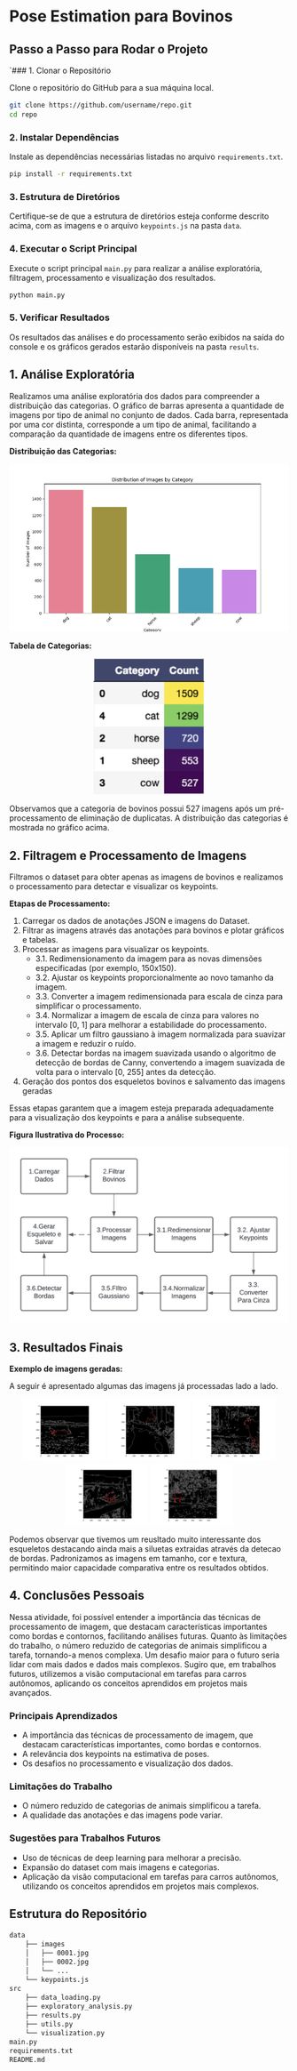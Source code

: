 
# Pose Estimation para Bovinos


## Passo a Passo para Rodar o Projeto

`### 1. Clonar o Repositório

Clone o repositório do GitHub para a sua máquina local.

```sh
git clone https://github.com/username/repo.git
cd repo
```

### 2. Instalar Dependências

Instale as dependências necessárias listadas no arquivo `requirements.txt`.

```sh
pip install -r requirements.txt
```

### 3. Estrutura de Diretórios

Certifique-se de que a estrutura de diretórios esteja conforme descrito acima, com as imagens e o arquivo `keypoints.js` na pasta `data`.

### 4. Executar o Script Principal

Execute o script principal `main.py` para realizar a análise exploratória, filtragem, processamento e visualização dos resultados.

```sh
python main.py
```

### 5. Verificar Resultados

Os resultados das análises e do processamento serão exibidos na saída do console e os gráficos gerados estarão disponíveis na pasta `results`.


## 1. Análise Exploratória

Realizamos uma análise exploratória dos dados para compreender a distribuição das categorias. O gráfico de barras apresenta a quantidade de imagens por tipo de animal no conjunto de dados. Cada barra, representada por uma cor distinta, corresponde a um tipo de animal, facilitando a comparação da quantidade de imagens entre os diferentes tipos.

**Distribuição das Categorias:**

![Distribuição das Categorias](results/category_distribution.png)

**Tabela de Categorias:**

<p align="center">
  <img src="results/category_count_table.png" width="200" />
</p>


Observamos que a categoria de bovinos possui 527 imagens após um pré-processamento de eliminação de duplicatas. A distribuição das categorias é mostrada no gráfico acima.



## 2. Filtragem e Processamento de Imagens

Filtramos o dataset para obter apenas as imagens de bovinos e realizamos o processamento para detectar e visualizar os keypoints.

**Etapas de Processamento:**

1. Carregar os dados de anotações JSON e imagens do Dataset.
2. Filtrar as imagens através das anotações para bovinos e plotar gráficos e tabelas.
3. Processar as imagens para visualizar os keypoints.
    - 3.1. Redimensionamento da imagem para as novas dimensões especificadas (por exemplo, 150x150).
    - 3.2. Ajustar os keypoints proporcionalmente ao novo tamanho da imagem.
    - 3.3. Converter a imagem redimensionada para escala de cinza para simplificar o processamento.
    - 3.4. Normalizar a imagem de escala de cinza para valores no intervalo [0, 1] para melhorar a estabilidade do processamento.
    - 3.5. Aplicar um filtro gaussiano à imagem normalizada para suavizar a imagem e reduzir o ruído.
    - 3.6. Detectar bordas na imagem suavizada usando o algoritmo de detecção de bordas de Canny, convertendo a imagem suavizada de volta para o intervalo [0, 255] antes da detecção.
4. Geração dos pontos dos esqueletos bovinos e salvamento das imagens geradas

Essas etapas garantem que a imagem esteja preparada adequadamente para a visualização dos keypoints e para a análise subsequente.

**Figura Ilustrativa do Processo:**

![Fluxo de Processamento](results/process_diagram.png)

## 3. Resultados Finais

**Exemplo de imagens geradas:**

A seguir é apresentado algumas das imagens já processadas lado a lado.

<p align="center">
  <img src="results/processed/cow_0.png" width="150" />
  <img src="results/processed/cow_1.png" width="150" />
  <img src="results/processed/cow_2.png" width="150" />
  <img src="results/processed/cow_3.png" width="150" />
  <img src="results/processed/cow_4.png" width="150" />
</p>


Podemos observar que tivemos um reusltado muito interessante dos esqueletos destacando ainda mais a siluetas extraidas através da detecao de bordas. Padronizamos as imagens em tamanho, cor e textura, permitindo maior capacidade comparativa entre os resultados obtidos.

## 4. Conclusões Pessoais

Nessa atividade, foi possível entender a importância das técnicas de processamento de imagem, que destacam características importantes como bordas e contornos, facilitando análises futuras. Quanto às limitações do trabalho, o número reduzido de categorias de animais simplificou a tarefa, tornando-a menos complexa. Um desafio maior para o futuro seria lidar com mais dados e dados mais complexos. Sugiro que, em trabalhos futuros, utilizemos a visão computacional em tarefas para carros autônomos, aplicando os conceitos aprendidos em projetos mais avançados.

### Principais Aprendizados

- A importância das técnicas de processamento de imagem, que destacam características importantes, como bordas e contornos.
- A relevância dos keypoints na estimativa de poses.
- Os desafios no processamento e visualização dos dados.

### Limitações do Trabalho

- O número reduzido de categorias de animais simplificou a tarefa.
- A qualidade das anotações e das imagens pode variar.

### Sugestões para Trabalhos Futuros

- Uso de técnicas de deep learning para melhorar a precisão.
- Expansão do dataset com mais imagens e categorias.
- Aplicação da visão computacional em tarefas para carros autônomos, utilizando os conceitos aprendidos em projetos mais complexos.

## Estrutura do Repositório

```plaintext
data
    ├── images
    │   ├── 0001.jpg
    │   ├── 0002.jpg
    │   └── ...
    └── keypoints.js
src
    ├── data_loading.py
    ├── exploratory_analysis.py
    ├── results.py
    ├── utils.py
    └── visualization.py
main.py
requirements.txt
README.md
```
